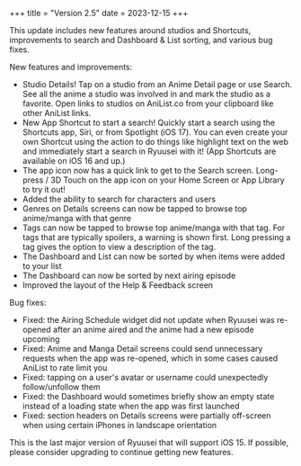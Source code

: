 +++
title = "Version 2.5"
date = 2023-12-15
+++

This update includes new features around studios and Shortcuts, improvements to search and Dashboard & List sorting, and various bug fixes.

New features and improvements:

- Studio Details! Tap on a studio from an Anime Detail page or use Search. See all the anime a studio was involved in and mark the studio as a favorite. Open links to studios on AniList.co from your clipboard like other AniList links.
- New App Shortcut to start a search! Quickly start a search using the Shortcuts app, Siri, or from Spotlight (iOS 17). You can even create your own Shortcut using the action to do things like highlight text on the web and immediately start a search in Ryuusei with it! (App Shortcuts are available on iOS 16 and up.)
- The app icon now has a quick link to get to the Search screen. Long-press / 3D Touch on the app icon on your Home Screen or App Library to try it out!
- Added the ability to search for characters and users
- Genres on Details screens can now be tapped to browse top anime/manga with that genre
- Tags can now be tapped to browse top anime/manga with that tag. For tags that are typically spoilers, a warning is shown first. Long pressing a tag gives the option to view a description of the tag.
- The Dashboard and List can now be sorted by when items were added to your list
- The Dashboard can now be sorted by next airing episode
- Improved the layout of the Help & Feedback screen

Bug fixes:

- Fixed: the Airing Schedule widget did not update when Ryuusei was re-opened after an anime aired and the anime had a new episode upcoming
- Fixed: Anime and Manga Detail screens could send unnecessary requests when the app was re-opened, which in some cases caused AniList to rate limit you
- Fixed: tapping on a user's avatar or username could unexpectedly follow/unfollow them
- Fixed: the Dashboard would sometimes briefly show an empty state instead of a loading state when the app was first launched
- Fixed: section headers on Details screens were partially off-screen when using certain iPhones in landscape orientation

This is the last major version of Ryuusei that will support iOS 15. If possible, please consider upgrading to continue getting new features.

